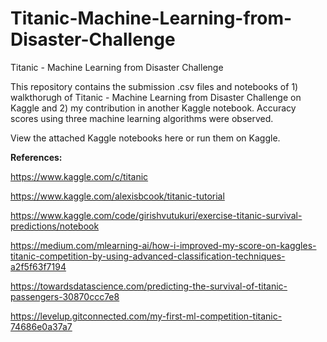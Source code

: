 # Titanic-Machine-Learning-from-Disaster-Challenge
Titanic - Machine Learning from Disaster Challenge

This repository contains the submission .csv files and notebooks of 1) walkthorugh of Titanic - Machine Learning from Disaster Challenge on Kaggle and 2) my contribution in another Kaggle notebook. Accuracy scores using three machine learning algorithms were observed.

View the attached Kaggle notebooks here or run them on Kaggle.

**References:**

https://www.kaggle.com/c/titanic

https://www.kaggle.com/alexisbcook/titanic-tutorial

https://www.kaggle.com/code/girishvutukuri/exercise-titanic-survival-predictions/notebook

https://medium.com/mlearning-ai/how-i-improved-my-score-on-kaggles-titanic-competition-by-using-advanced-classification-techniques-a2f5f63f7194

https://towardsdatascience.com/predicting-the-survival-of-titanic-passengers-30870ccc7e8

https://levelup.gitconnected.com/my-first-ml-competition-titanic-74686e0a37a7
